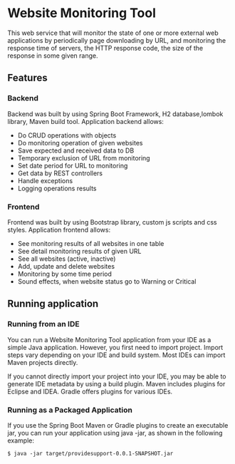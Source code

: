 # Website Monitoring Tool

This web service that will monitor the state of one or more external web applications by periodically page downloading by URL, and monitoring the response time of servers, the HTTP response code, the size of the response in some given range.

## Features

### Backend
Backend was built by using Spring Boot Framework, H2 database,lombok library, Maven build tool. 
Application backend allows:
- Do CRUD operations with objects
- Do monitoring operation of given websites
- Save expected and received data to DB
- Temporary exclusion of URL from monitoring
- Set date period for URL to monitoring
- Get data by REST controllers
- Handle exceptions
- Logging operations results

### Frontend
Frontend was built by using Bootstrap library, custom js scripts and css styles.
Application frontend allows:
- See monitoring results of all websites in one table
- See detail monitoring results of given URL
- See all websites (active, inactive)
- Add, update and delete websites
- Monitoring by some time period
- Sound effects, when website status go to Warning or Critical

## Running application
### Running from an IDE
You can run a Website Monitoring Tool application from your IDE as a simple Java application. However, you first need to import project. Import steps vary depending on your IDE and build system. Most IDEs can import Maven projects directly. 

If you cannot directly import your project into your IDE, you may be able to generate IDE metadata by using a build plugin. Maven includes plugins for Eclipse and IDEA. Gradle offers plugins for various IDEs.

### Running as a Packaged Application

If you use the Spring Boot Maven or Gradle plugins to create an executable jar, you can run your application using java -jar, as shown in the following example:
```
$ java -jar target/providesupport-0.0.1-SNAPSHOT.jar
```
